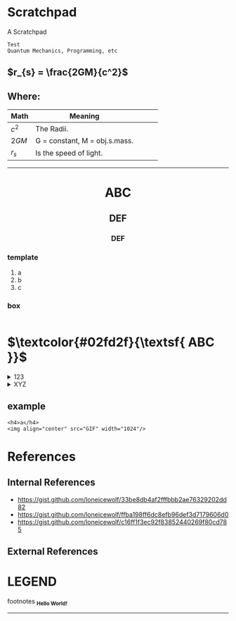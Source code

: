 # Scratchpad
A Scratchpad 

```
Test
Quantum Mechanics, Programming, etc
```


## $r_{s} = \frac{2GM}{c^2}$

## Where:

|Math|Meaning||||
|---|---|---|---|---|
| $c^2$   | The Radii.  |   |   |   |
| $2GM$ | G = constant, M = obj.s.mass.  |   |   |   |
| $r_{s}$  |  Is the speed of light. |   |   |   |
- ---

<div align="center">
  <h1>ABC</h1>
  <h2>DEF</h2>
  <h3>DEF</h3>
</div>

### template
  1. a
  2. b
  3. c

### box
```

```

# **$\textcolor{#02fd2f}{\textsf{ ABC }}$**

<details><summary> 123 </summary>

  ### **$\textcolor{#FF000B}{\textsf{DEF}}$**
  
</details>

<details><summary> XYZ </summary>

  - 1
  - 2
  - 3

</details>


## example
 ```
 <h4>a</h4>
<img align="center" src="GIF" width="1024"/>
```


# References
## Internal References
- https://gist.github.com/loneicewolf/33be8db4af2fffbbb2ae76329202dd82
- https://gist.github.com/loneicewolf/ffba198ff6dc8efb96def3d7179606d0
- https://gist.github.com/loneicewolf/c16ff1f3ec92f83852440269f80cd785

## External References



# LEGEND
footnotes
<sub>
__Hello World!__
</sub>




---

